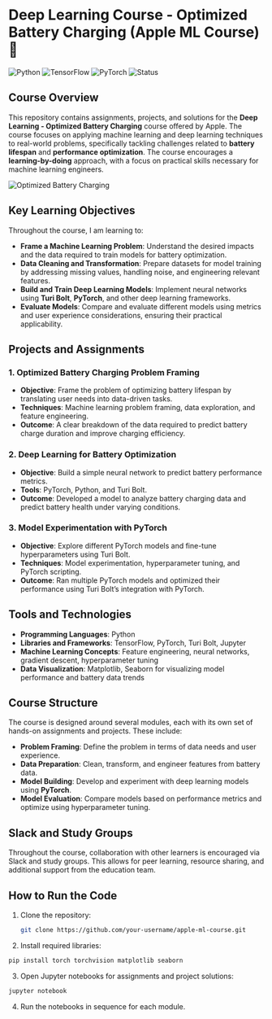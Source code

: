 # Deep Learning Course - Optimized Battery Charging (Apple ML Course) 

![Python](https://img.shields.io/badge/Python-v3.8-blue.svg)
![TensorFlow](https://img.shields.io/badge/TensorFlow-v2.0-orange.svg)
![PyTorch](https://img.shields.io/badge/PyTorch-v1.9-red.svg)
![Status](https://img.shields.io/badge/Course-Active-green.svg)

## Course Overview

This repository contains assignments, projects, and solutions for the **Deep Learning - Optimized Battery Charging** course offered by Apple. The course focuses on applying machine learning and deep learning techniques to real-world problems, specifically tackling challenges related to **battery lifespan** and **performance optimization**. The course encourages a **learning-by-doing** approach, with a focus on practical skills necessary for machine learning engineers.

![Optimized Battery Charging](https://blog.yimingliu.com/wp-content/uploads/2023/01/find-optimized-battery-charging.png)

## Key Learning Objectives

Throughout the course, I am learning to:
- **Frame a Machine Learning Problem**: Understand the desired impacts and the data required to train models for battery optimization.
- **Data Cleaning and Transformation**: Prepare datasets for model training by addressing missing values, handling noise, and engineering relevant features.
- **Build and Train Deep Learning Models**: Implement neural networks using **Turi Bolt**, **PyTorch**, and other deep learning frameworks.
- **Evaluate Models**: Compare and evaluate different models using metrics and user experience considerations, ensuring their practical applicability.

## Projects and Assignments

### 1. **Optimized Battery Charging Problem Framing**
   - **Objective**: Frame the problem of optimizing battery lifespan by translating user needs into data-driven tasks.
   - **Techniques**: Machine learning problem framing, data exploration, and feature engineering.
   - **Outcome**: A clear breakdown of the data required to predict battery charge duration and improve charging efficiency.

### 2. **Deep Learning for Battery Optimization**
   - **Objective**: Build a simple neural network to predict battery performance metrics.
   - **Tools**: PyTorch, Python, and Turi Bolt.
   - **Outcome**: Developed a model to analyze battery charging data and predict battery health under varying conditions.

### 3. **Model Experimentation with PyTorch**
   - **Objective**: Explore different PyTorch models and fine-tune hyperparameters using Turi Bolt.
   - **Techniques**: Model experimentation, hyperparameter tuning, and PyTorch scripting.
   - **Outcome**: Ran multiple PyTorch models and optimized their performance using Turi Bolt’s integration with PyTorch.

## Tools and Technologies

- **Programming Languages**: Python
- **Libraries and Frameworks**: TensorFlow, PyTorch, Turi Bolt, Jupyter
- **Machine Learning Concepts**: Feature engineering, neural networks, gradient descent, hyperparameter tuning
- **Data Visualization**: Matplotlib, Seaborn for visualizing model performance and battery data trends

## Course Structure

The course is designed around several modules, each with its own set of hands-on assignments and projects. These include:
- **Problem Framing**: Define the problem in terms of data needs and user experience.
- **Data Preparation**: Clean, transform, and engineer features from battery data.
- **Model Building**: Develop and experiment with deep learning models using **PyTorch**.
- **Model Evaluation**: Compare models based on performance metrics and optimize using hyperparameter tuning.

## Slack and Study Groups

Throughout the course, collaboration with other learners is encouraged via Slack and study groups. This allows for peer learning, resource sharing, and additional support from the education team.

## How to Run the Code

1. Clone the repository:
   ```bash
   git clone https://github.com/your-username/apple-ml-course.git
    ```
2. Install required libraries:
```bash
pip install torch torchvision matplotlib seaborn
```
3. Open Jupyter notebooks for assignments and project solutions:
```bash
jupyter notebook
```
4. Run the notebooks in sequence for each module.
